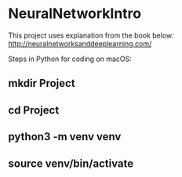 # NeuralNetworkIntro

This project uses explanation from the book below:
http://neuralnetworksanddeeplearning.com/

Steps in Python for coding  on macOS:
## mkdir Project
## cd Project
## python3 -m venv venv 
## source venv/bin/activate
